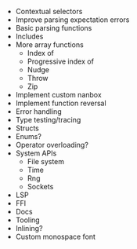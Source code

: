 - Contextual selectors
- Improve parsing expectation errors
- Basic parsing functions
- Includes
- More array functions
  - Index of
  - Progressive index of
  - Nudge
  - Throw
  - Zip
- Implement custom nanbox
- Implement function reversal
- Error handling
- Type testing/tracing
- Structs
- Enums?
- Operator overloading?
- System APIs
  - File system
  - Time
  - Rng
  - Sockets
- LSP
- FFI
- Docs
- Tooling
- Inlining?
- Custom monospace font